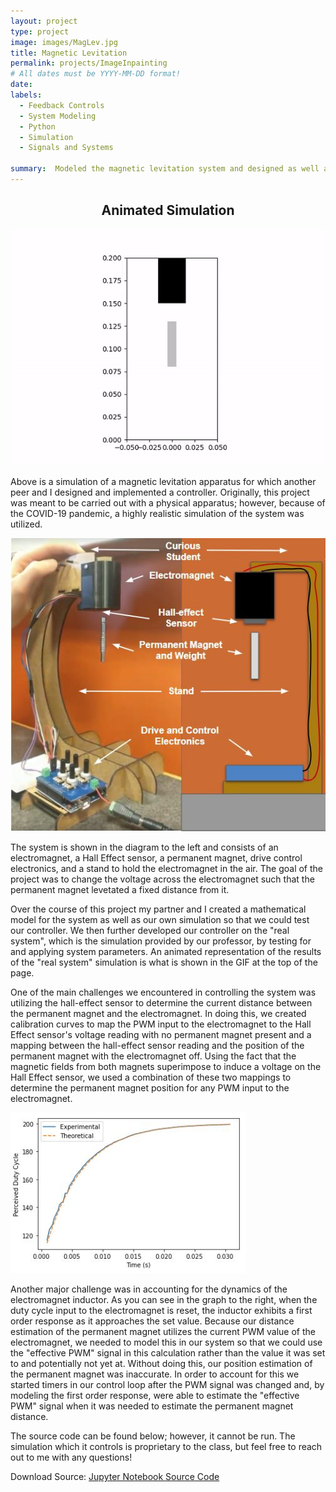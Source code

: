 ```yaml
---
layout: project
type: project
image: images/MagLev.jpg
title: Magnetic Levitation
permalink: projects/ImageInpainting
# All dates must be YYYY-MM-DD format!
date:
labels:
  - Feedback Controls
  - System Modeling
  - Python
  - Simulation
  - Signals and Systems

summary:  Modeled the magnetic levitation system and designed as well as implemented a controller in a simulation of the real system.
---
```


<h2 style="text-align: center;">Animated Simulation</h2>

<img src="../images/MagLev.gif">

Above is a simulation of a magnetic levitation apparatus for which another peer and I designed and implemented a controller. Originally, this project was meant to be carried out with a physical apparatus; however, because of the COVID-19 pandemic, a highly realistic simulation of the system was utilized.

<img class="ui medium left floated image" src="../images/MagLevSys.JPG">

The system is shown in the diagram to the left and consists of an electromagnet, a Hall Effect sensor, a permanent magnet, drive control electronics, and a stand to hold the electromagnet in the air. The goal of the project was to change the voltage across the electromagnet such that the permanent magnet levetated a fixed distance from it. 

Over the course of this project my partner and I created a mathematical model for the system as well as our own simulation so that we could test our controller. We then further developed our controller on the "real system", which is the simulation provided by our professor, by testing for and applying system parameters. An animated representation of the results of the "real system" simulation is what is shown in the GIF at the top of the page.

One of the main challenges we encountered in controlling the system was utilizing the hall-effect sensor to determine the current distance between the permanent magnet and the electromagnet. In doing this, we created calibration curves to map the PWM input to the electromagnet to the Hall Effect sensor's voltage reading with no permanent magnet present and a mapping between the hall-effect sensor reading and the position of the permanent magnet with the electromagnet off. Using the fact that the magnetic fields from both magnets superimpose to induce a voltage on the Hall Effect sensor, we used a combination of these two mappings to determine the permanent magnet position for any PWM input to the electromagnet.

<img class="ui large right floated image" src="../images/CoilResponse.JPG">

Another major challenge was in accounting for the dynamics of the electromagnet inductor. As you can see in the graph to the right, when the duty cycle input to the electromagnet is reset, the inductor exhibits a first order response as it approaches the set value. Because our distance estimation of the permanent magnet utilizes the current PWM value of the electromagnet, we needed to model this in our system so that we could use the "effective PWM" signal in this calculation rather than the value it was set to and potentially not yet at. Without doing this, our position estimation of the permanent magnet was inaccurate. In order to account for this we started timers in our control loop after the PWM signal was changed and, by modeling the first order response, were able to estimate the "effective PWM" signal when it was needed to estimate the permanent magnet distance.

The source code can be found below; however, it cannot be run. The simulation which it controls is proprietary to the class, but feel free to reach out to me with any questions! 

Download Source: <a href="../code/ControlTheSystem.ipynb" download> Jupyter Notebook Source Code</a>